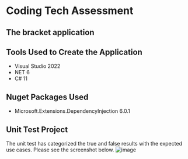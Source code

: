 # Coding Tech Assessment 
## The bracket application

## Tools Used to Create the Application 
* Visual Studio 2022
* NET 6
* C# 11

## Nuget Packages Used
* Microsoft.Extensions.DependencyInjection 6.0.1

## Unit Test Project
The unit test has categorized the true and false results with the expected use cases.
Please see the screenshot below.
![image](https://github.com/jindeveloper/Coding_Tech_Assessment/assets/39805502/3420bf54-3e6f-4d8b-844c-6aebdcfc7f20)
